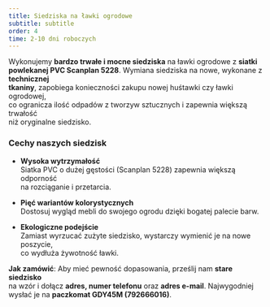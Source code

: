 ```yaml
---
title: Siedziska na ławki ogrodowe
subtitle: subtitle
order: 4
time: 2-10 dni roboczych
---
```


Wykonujemy **bardzo trwałe i mocne siedziska** na ławki ogrodowe z **siatki  
powlekanej PVC Scanplan 5228**. Wymiana siedziska na nowe, wykonane z **technicznej  
tkaniny**, zapobiega konieczności zakupu nowej huśtawki czy ławki ogrodowej,  
co ogranicza ilość odpadów z tworzyw sztucznych i zapewnia większą trwałość  
niż oryginalne siedzisko.

### Cechy naszych siedzisk

- **Wysoka wytrzymałość**  
  Siatka PVC o dużej gęstości (Scanplan 5228) zapewnia większą odporność  
  na rozciąganie i przetarcia.

- **Pięć wariantów kolorystycznych**  
  Dostosuj wygląd mebli do swojego ogrodu dzięki bogatej palecie barw.

- **Ekologiczne podejście**  
  Zamiast wyrzucać zużyte siedzisko, wystarczy wymienić je na nowe poszycie,  
  co wydłuża żywotność ławki.

**Jak zamówić**: Aby mieć pewność dopasowania, prześlij nam **stare siedzisko**  
na wzór i dołącz **adres, numer telefonu** oraz **adres e-mail**. Najwygodniej  
wysłać je na **paczkomat GDY45M (792666016)**.